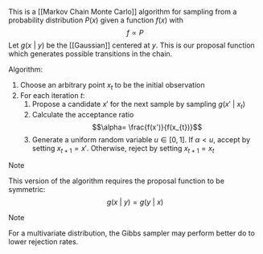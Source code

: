 This is a [[Markov Chain Monte Carlo]] algorithm for sampling from a probability distribution $P(x)$ given a function $f(x)$ with $$f\propto P$$
Let $g(x~|~y)$ be the [[Gaussian]] centered at $y$. This is our proposal function which generates possible transitions in the chain.

Algorithm:
1. Choose an arbitrary point $x_{t}$ to be the initial observation
2. For each iteration $t$:
	1. Propose a candidate $x'$ for the next sample by sampling $g(x'~|~x_{t})$
	2. Calculate the acceptance ratio $$\alpha= \frac{f(x')}{f(x_{t})}$$
	3. Generate a uniform random variable $u\in[0,1]$. If $\alpha<u$, accept by setting $x_{t+1}=x'$. Otherwise, reject by setting $x_{t+1}=x_{t}$

>[!note]
>This version of the algorithm requires the proposal function to be symmetric: 
>$$g(x~|~y)=g(y~|~x)$$

>[!note]
>For a multivariate distribution, the Gibbs sampler may perform better do to lower rejection rates.